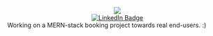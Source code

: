 <div id="header" align="center">
  <img src="https://media.giphy.com/media/xuWkuYl33i28fIwkBM/giphy.gif">
</div>
<div id="badges" align="center">
  <a href="https://www.linkedin.com/in/oscar-pergler-99bb4a259/">
    <img src="https://img.shields.io/badge/LinkedIn-blue?style=for-the-badge&logo=linkedin&logoColor=white" alt="LinkedIn Badge"/>
  </a>
</div>
<div>Working on a MERN-stack booking project towards real end-users. :)</div>
